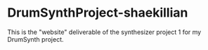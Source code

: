 # DrumSynthProject-shaekillian
This is the "website" deliverable of the synthesizer project 1 for my DrumSynth project.
